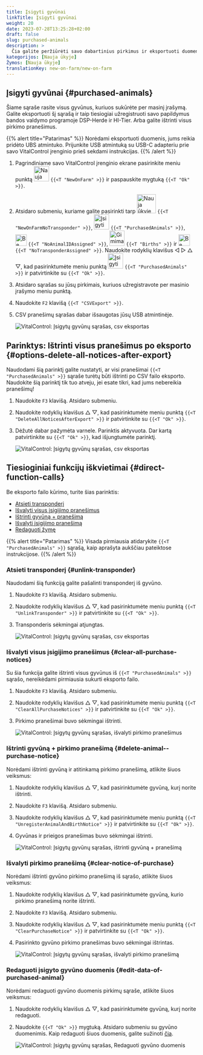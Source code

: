 ```yaml
---
title: Įsigyti gyvūnai
linkTitle: Įsigyti gyvūnai
weight: 20
date: 2023-07-28T13:25:28+02:00
draft: false
slug: purchased-animals
description: >
  Čia galite peržiūrėti savo dabartinius pirkimus ir eksportuoti duomenis.
kategorijos: [Nauja ūkyje]
Žymos: [Nauja ūkyje]
translationKey: new-on-farm/new-on-farm
---
```

## Įsigyti gyvūnai {#purchased-animals}

Šiame sąraše rasite visus gyvūnus, kuriuos sukūrėte per masinį įrašymą. Galite eksportuoti šį sąrašą ir taip tiesiogiai užregistruoti savo papildymus bandos valdymo programoje DSP-Herde ir HI-Tier. Arba galite ištrinti visus pirkimo pranešimus.

{{% alert title="Patarimas" %}}
Norėdami eksportuoti duomenis, jums reikia pridėto UBS atmintuko. Prijunkite USB atmintuką su USB-C adapteriu prie savo VitalControl įrenginio prieš sekdami instrukcijas.
{{% /alert %}}

1. Pagrindiniame savo VitalControl įrenginio ekrane pasirinkite meniu punktą <img src="/icons/main/new-on-farm.svg" width="40" align="bottom" alt="Nauja ūkyje" /> `{{<T "NewOnFarm" >}}` ir paspauskite mygtuką `{{<T "Ok" >}}`.

2. Atsidaro submeniu, kuriame galite pasirinkti tarp <img src="/icons/registration/new-on-farm-no-transponder.svg" width="50" align="bottom" alt="Nauja ūkyje, be transponderio" /> `{{<T "NewOnFarmNoTransponder" >}}`, <img src="/icons/main/new-on-farm.svg" width="40" align="bottom" alt="Įsigyti gyvūnai" /> `{{<T "PurchasedAnimals" >}}`, <img src="/icons/registration/no-eartag-number.svg" width="30" align="bottom" alt="Be nacionalinio gyvūno ID" /> `{{<T "NoAnimalIDAssigned" >}}`, <img src="/icons/main/births.svg" width="40" align="bottom" alt="Gimimai" /> `{{<T "Births" >}}` ir <img src="/icons/registration/no-transponder.svg" width="30" align="bottom" alt="Be priskirto transponderio" /> `{{<T "NoTransponderAssigned" >}}`. Naudokite rodyklių klavišus ◁ ▷ △ ▽, kad pasirinktumėte meniu punktą <img src="/icons/main/new-on-farm.svg" width="40" align="bottom" alt="Įsigyti gyvūnai" /> `{{<T "PurchasedAnimals" >}}` ir patvirtinkite su `{{<T "Ok" >}}`.

3. Atsidaro sąrašas su jūsų pirkimais, kuriuos užregistravote per masinio įrašymo meniu punktą.


4. Naudokite `F2` klavišą `{{<T "CSVExport" >}}`.

5. CSV pranešimų sąrašas dabar išsaugotas jūsų USB atmintinėje.

    ![VitalControl: Įsigytų gyvūnų sąrašas, csv eksportas](../images/purchasedanimals.png "Įsigyti gyvūnai, csv eksportas")

## Parinktys: Ištrinti visus pranešimus po eksporto {#options-delete-all-notices-after-export}

Naudodami šią parinktį galite nustatyti, ar visi pranešimai `{{<T "PurchasedAnimals" >}}` sąraše turėtų būti ištrinti po CSV failo eksporto. Naudokite šią parinktį tik tuo atveju, jei esate tikri, kad jums nebereikia pranešimų!

1. Naudokite `F3` klavišą. Atsidaro submeniu.

2. Naudokite rodyklių klavišus △ ▽, kad pasirinktumėte meniu punktą `{{<T "DeleteAllNoticesAfterExport" >}}` ir patvirtinkite su `{{<T "Ok" >}}`.

3. Dėžutė dabar pažymėta varnele. Parinktis aktyvuota. Dar kartą patvirtinkite su `{{<T "Ok" >}}`, kad išjungtumėte parinktį.

    ![VitalControl: Įsigytų gyvūnų sąrašas, csv eksportas](../images/delete-all.png "Ištrinti visus pranešimus po eksporto")

## Tiesioginiai funkcijų iškvietimai {#direct-function-calls}

Be eksporto failo kūrimo, turite šias parinktis:

- [Atsieti transponderį](#unlink-transponder)
- [Išvalyti visus įsigijimo pranešimus](#clear-all-purchase-notices)
- [Ištrinti gyvūną + pranešimą](#delete-animal--purchase-notice)
- [Išvalyti įsigijimo pranešimą](#clear-notice-of-purchase)
- [Redaguoti žymę](#edit-data-of-purchased-animal)

{{% alert title="Patarimas" %}}
Visada pirmiausia atidarykite `{{<T "PurchasedAnimals" >}}` sąrašą, kaip aprašyta aukščiau pateiktose instrukcijose.
{{% /alert %}}

### Atsieti transponderį {#unlink-transponder}

Naudodami šią funkciją galite pašalinti transponderį iš gyvūno.

1. Naudokite `F3` klavišą. Atsidaro submeniu.

2. Naudokite rodyklių klavišus △ ▽, kad pasirinktumėte meniu punktą `{{<T "UnlinkTransponder" >}}` ir patvirtinkite su `{{<T "Ok" >}}`.

3. Transponderis sėkmingai atjungtas.

    ![VitalControl: Įsigytų gyvūnų sąrašas, csv eksportas](../images/unlink-transponder.png "Įsigyti gyvūnai, atjungti transponderį")

### Išvalyti visus įsigijimo pranešimus {#clear-all-purchase-notices}

Su šia funkcija galite ištrinti visus gyvūnus iš `{{<T "PurchasedAnimals" >}}` sąrašo, nereikėdami pirmiausia sukurti eksporto failo.

1. Naudokite `F3` klavišą. Atsidaro submeniu.

2. Naudokite rodyklių klavišus △ ▽, kad pasirinktumėte meniu punktą `{{<T "ClearAllPurchaseNotices" >}}` ir patvirtinkite su `{{<T "Ok" >}}`.

3. Pirkimo pranešimai buvo sėkmingai ištrinti.

    ![VitalControl: Įsigytų gyvūnų sąrašas, išvalyti pirkimo pranešimus](../images/clear.png "Išvalyti visus pirkimo pranešimus")

### Ištrinti gyvūną + pirkimo pranešimą {#delete-animal--purchase-notice}

Norėdami ištrinti gyvūną ir atitinkamą pirkimo pranešimą, atlikite šiuos veiksmus:

1. Naudokite rodyklių klavišus △ ▽, kad pasirinktumėte gyvūną, kurį norite ištrinti.

2. Naudokite `F3` klavišą. Atsidaro submeniu.

3. Naudokite rodyklių klavišus △ ▽, kad pasirinktumėte meniu punktą `{{<T "UnregisterAnimalAndBirthNotice" >}}` ir patvirtinkite su `{{<T "Ok" >}}`.

4. Gyvūnas ir prieigos pranešimas buvo sėkmingai ištrinti.

    ![VitalControl: Įsigytų gyvūnų sąrašas, ištrinti gyvūną + pranešimą](../images/delete.png "Ištrinti gyvūną + pranešimą")

### Išvalyti pirkimo pranešimą {#clear-notice-of-purchase}

Norėdami ištrinti gyvūno pirkimo pranešimą iš sąrašo, atlikite šiuos veiksmus:

1. Naudokite rodyklių klavišus △ ▽, kad pasirinktumėte gyvūną, kurio pirkimo pranešimą norite ištrinti.

2. Naudokite `F3` klavišą. Atsidaro submeniu.

3. Naudokite rodyklių klavišus △ ▽, kad pasirinktumėte meniu punktą `{{<T "ClearPurchaseNotice" >}}` ir patvirtinkite su `{{<T "Ok" >}}`.

4. Pasirinkto gyvūno pirkimo pranešimas buvo sėkmingai ištrintas.

    ![VitalControl: Įsigytų gyvūnų sąrašas, išvalyti pirkimo pranešimą](../images/clearnotice.png "Išvalyti pirkimo pranešimą")

### Redaguoti įsigyto gyvūno duomenis {#edit-data-of-purchased-animal}

Norėdami redaguoti gyvūno duomenis pirkimų sąraše, atlikite šiuos veiksmus:

1. Naudokite rodyklių klavišus △ ▽, kad pasirinktumėte gyvūną, kurį norite redaguoti.

2. Naudokite `{{<T "Ok" >}}` mygtuką. Atsidaro submeniu su gyvūno duomenimis. Kaip redaguoti šiuos duomenis, galite sužinoti [čia](/en/docs/actions/edit/#edit-animal-data).

    ![VitalControl: Įsigytų gyvūnų sąrašas, Redaguoti gyvūno duomenis](../images/edit.png "Redaguoti įsigyto gyvūno duomenis")
